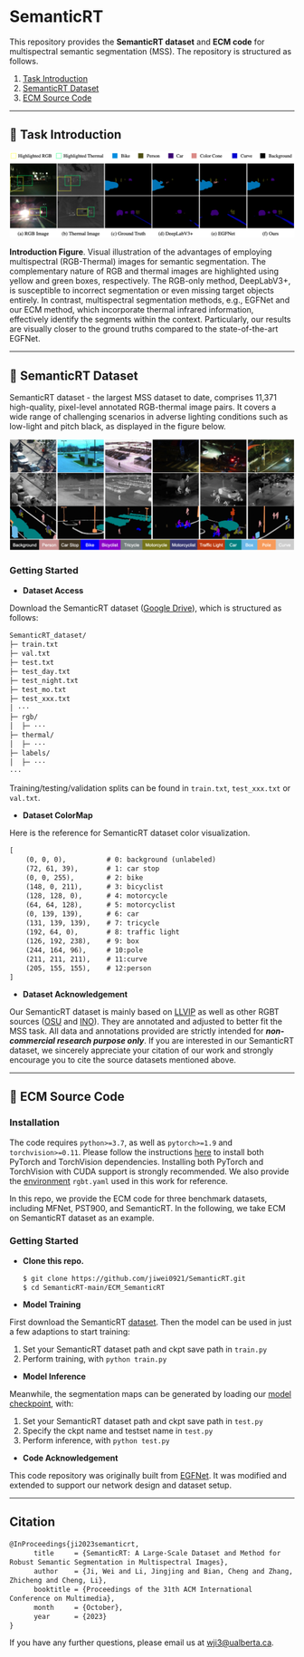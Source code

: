 # SemanticRT
This repository provides the **SemanticRT dataset** and **ECM code** for multispectral semantic segmentation (MSS). The repository is structured as follows.

1. [Task Introduction](#Introduction)
2. [SemanticRT Dataset](#SemanticRT)
3. [ECM Source Code](#ECM—Code)

------

   
## <a name="Introduction"></a>:book: Task Introduction 

![avatar](https://github.com/jiwei0921/SemanticRT/blob/main/intro.png)  

**Introduction Figure**. Visual illustration of the advantages of employing multispectral (RGB-Thermal) images for semantic segmentation. The complementary nature of RGB and thermal images are highlighted using yellow and green boxes, respectively. The RGB-only method, DeepLabV3+, is susceptible to incorrect segmentation or even missing target objects entirely. In contrast, multispectral segmentation methods, e.g., EGFNet and our ECM method, which incorporate thermal infrared information, effectively identify the segments within the context. Particularly, our results are visually closer to the ground truths compared to the state-of-the-art EGFNet.

------

<a name="SemanticRT"></a> 
## <a name="SemanticRT"></a>:notebook_with_decorative_cover: SemanticRT Dataset

SemanticRT dataset - the largest MSS dataset to date, comprises 11,371 high-quality, pixel-level annotated RGB-thermal image pairs. It covers a wide range of challenging scenarios in adverse lighting conditions such as low-light and pitch black, as displayed in the figure below.

![avatar](https://github.com/jiwei0921/SemanticRT/blob/main/dataset.png)

### Getting Started

+ **Dataset Access**

Download the SemanticRT dataset ([Google Drive](https://drive.google.com/file/d/1kUicswUsQsxdT2jfYEST20BHY5bWGSpR/view?usp=sharing)), which is structured as follows:

```
SemanticRT_dataset/
├─ train.txt
├─ val.txt
├─ test.txt
├─ test_day.txt
├─ test_night.txt
├─ test_mo.txt
├─ test_xxx.txt
│ ···
├─ rgb/
│  ├─ ···
├─ thermal/
│  ├─ ···
├─ labels/
│  ├─ ···
···
```
Training/testing/validation splits can be found in `train.txt`, `test_xxx.txt` or `val.txt`.

+ **Dataset ColorMap**

Here is the reference for SemanticRT dataset color visualization.
```
[
    (0, 0, 0),          # 0: background (unlabeled)
    (72, 61, 39),       # 1: car stop
    (0, 0, 255),        # 2: bike
    (148, 0, 211),      # 3: bicyclist
    (128, 128, 0),      # 4: motorcycle
    (64, 64, 128),      # 5: motorcyclist
    (0, 139, 139),      # 6: car
    (131, 139, 139),    # 7: tricycle
    (192, 64, 0),       # 8: traffic light
    (126, 192, 238),    # 9: box
    (244, 164, 96),     # 10:pole
    (211, 211, 211),    # 11:curve
    (205, 155, 155),    # 12:person
]
```

+ **Dataset Acknowledgement** 

Our SemanticRT dataset is mainly based on [LLVIP](https://github.com/bupt-ai-cz/LLVIP) as well as other RGBT sources ([OSU](https://vcipl-okstate.org/pbvs/bench/) and [INO](https://www.ino.ca/en/technologies/video-analytics-dataset/)). They are annotated and adjusted to better fit the MSS task. All data and annotations provided are strictly intended for ***non-commercial research purpose only***. If you are interested in our SemanticRT dataset, we sincerely appreciate your citation of our work and strongly encourage you to cite the source datasets mentioned above.

------


## <a name="ECM—Code"></a>:green_book: ECM Source Code

### Installation

The code requires `python>=3.7`, as well as `pytorch>=1.9` and `torchvision>=0.11`. Please follow the instructions [here](https://pytorch.org/get-started/locally/) to install both PyTorch and TorchVision dependencies. Installing both PyTorch and TorchVision with CUDA support is strongly recommended. We also provide the [environment](https://github.com/jiwei0921/SemanticRT/blob/main/rgbt.yaml) `rgbt.yaml` used in this work for reference.

In this repo, we provide the ECM code for three benchmark datasets, including MFNet, PST900, and SemanticRT. In the following, we take ECM on SemanticRT dataset as an example. 

### Getting Started

+ **Clone this repo.**

   ```shell
   $ git clone https://github.com/jiwei0921/SemanticRT.git
   $ cd SemanticRT-main/ECM_SemanticRT
   ```
+ **Model Training**

First download the SemanticRT [dataset](https://drive.google.com/file/d/1kUicswUsQsxdT2jfYEST20BHY5bWGSpR/view?usp=sharing). Then the model can be used in just a few adaptions to start training: 

1. Set your SemanticRT dataset path and ckpt save path in `train.py`
2. Perform training, with ```python train.py```

+ **Model Inference**

Meanwhile, the segmentation maps can be generated by loading our [model checkpoint](), with: 

1. Set your SemanticRT dataset path and ckpt save path in `test.py`
2. Specify the ckpt name and testset name in `test.py`
3. Perform inference, with ```python test.py```

+ **Code Acknowledgement** 

This code repository was originally built from [EGFNet](https://github.com/shaohuadong2021/egfnet). It was modified and extended to support our network design and dataset setup.

------

## Citation

```
@InProceedings{ji2023semanticrt,
      title     = {SemanticRT: A Large-Scale Dataset and Method for Robust Semantic Segmentation in Multispectral Images},
      author    = {Ji, Wei and Li, Jingjing and Bian, Cheng and Zhang, Zhicheng and Cheng, Li},
      booktitle = {Proceedings of the 31th ACM International Conference on Multimedia},
      month     = {October},
      year      = {2023}
}
```

If you have any further questions, please email us at wji3@ualberta.ca.
